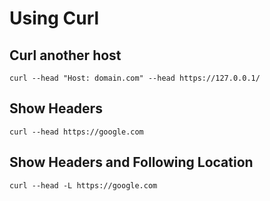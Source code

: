 # Using Curl
## Curl another host 
```
curl --head "Host: domain.com" --head https://127.0.0.1/
```
## Show Headers
```
curl --head https://google.com
```
## Show Headers and Following Location
```
curl --head -L https://google.com
```